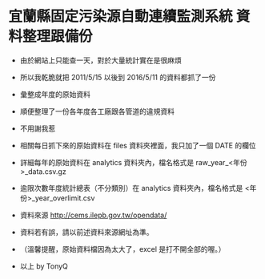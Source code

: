 

# 宜蘭縣固定污染源自動連續監測系統  資料整理跟備份

* 由於網站上只能查一天，對於大量統計實在是很麻煩
* 所以我乾脆就把 2011/5/15 以後到 2016/5/11 的資料都抓了一份
* 彙整成年度的原始資料

* 順便整理了一份各年度各工廠跟各管道的違規資料
* 不用謝我惹

* 相關每日抓下來的原始資料在 files 資料夾裡面，我只加了一個 DATE 的欄位
* 詳細每年的原始資料在 analytics 資料夾內，檔名格式是 raw_year_<年份>_data.csv.gz

* 逾限次數年度統計總表（不分類別）在 analytics 資料夾內，檔名格式是 <年份>_year_overlimit.csv



* 資料來源 http://cems.ilepb.gov.tw/opendata/
* 資料若有誤，請以前述資料來源網址為準。


* （溫馨提醒，原始資料檔因為太大了，excel 是打不開全部的喔。）



* 以上 by TonyQ


